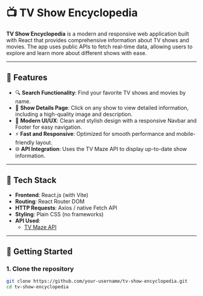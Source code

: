 # 📺 TV Show Encyclopedia

**TV Show Encyclopedia** is a modern and responsive web application built with React that provides comprehensive information about TV shows and movies. The app uses public APIs to fetch real-time data, allowing users to explore and learn more about different shows with ease.

---

## 🌟 Features

- 🔍 **Search Functionality**: Find your favorite TV shows and movies by name.
- 📄 **Show Details Page**: Click on any show to view detailed information, including a high-quality image and description.
- 🧭 **Modern UI/UX**: Clean and stylish design with a responsive Navbar and Footer for easy navigation.
- ⚡ **Fast and Responsive**: Optimized for smooth performance and mobile-friendly layout.
- 🌐 **API Integration**: Uses the TV Maze API to display up-to-date show information.

---

## 🔧 Tech Stack

- **Frontend**: React.js (with Vite)
- **Routing**: React Router DOM
- **HTTP Requests**: Axios / native Fetch API
- **Styling**: Plain CSS (no frameworks)
- **API Used**:
  - [TV Maze API](https://www.tvmaze.com/api)

---

## 🚀 Getting Started

### 1. Clone the repository

```bash
git clone https://github.com/your-username/tv-show-encyclopedia.git
cd tv-show-encyclopedia
